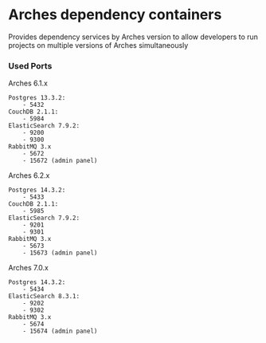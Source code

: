 # Arches dependency containers

Provides dependency services by Arches version to allow developers to run projects on multiple versions of Arches simultaneously

### Used Ports

Arches 6.1.x

    Postgres 13.3.2:
        - 5432
    CouchDB 2.1.1:
        - 5984
    ElasticSearch 7.9.2:
        - 9200
        - 9300
    RabbitMQ 3.x
        - 5672
        - 15672 (admin panel)

Arches 6.2.x

    Postgres 14.3.2:
        - 5433
    CouchDB 2.1.1:
        - 5985
    ElasticSearch 7.9.2:
        - 9201
        - 9301
    RabbitMQ 3.x
        - 5673
        - 15673 (admin panel)

Arches 7.0.x

    Postgres 14.3.2:
        - 5434
    ElasticSearch 8.3.1:
        - 9202
        - 9302
    RabbitMQ 3.x
        - 5674
        - 15674 (admin panel)
